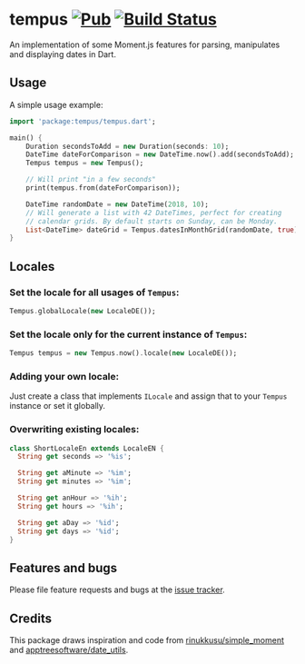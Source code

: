 # tempus [![Pub](https://img.shields.io/pub/v/tempus.svg)](https://pub.dartlang.org/packages/tempus) [![Build Status](https://travis-ci.com/Avyiel/tempus.svg?branch=master)](https://travis-ci.com/Avyiel/tempus)
An implementation of some Moment.js features for parsing, manipulates and displaying dates in Dart.

## Usage

A simple usage example:

```dart
import 'package:tempus/tempus.dart';

main() {
    Duration secondsToAdd = new Duration(seconds: 10);
    DateTime dateForComparison = new DateTime.now().add(secondsToAdd);
    Tempus tempus = new Tempus();

    // Will print "in a few seconds"
    print(tempus.from(dateForComparison));

    DateTime randomDate = new DateTime(2018, 10);
    // Will generate a list with 42 DateTimes, perfect for creating
    // calendar grids. By default starts on Sunday, can be Monday.
    List<DateTime> dateGrid = Tempus.datesInMonthGrid(randomDate, true);
}
```

## Locales

### Set the locale for all usages of `Tempus`:

```dart
Tempus.globalLocale(new LocaleDE());
```

### Set the locale only for the current instance of `Tempus`:

```dart
Tempus tempus = new Tempus.now().locale(new LocaleDE());
```

### Adding your own locale:

Just create a class that implements `ILocale` and assign that to your `Tempus` instance or set it globally.


### Overwriting existing locales:

```dart
class ShortLocaleEn extends LocaleEN {
  String get seconds => '%is';

  String get aMinute => '%im';
  String get minutes => '%im';

  String get anHour => '%ih';
  String get hours => '%ih';

  String get aDay => '%id';
  String get days => '%id';
}
```

## Features and bugs

Please file feature requests and bugs at the [issue tracker][tracker].

[tracker]: https://github.com/Avyiel/tempus/issues

## Credits

This package draws inspiration and code from [rinukkusu/simple_moment](https://github.com/rinukkusu/simple_moment) and [apptreesoftware/date_utils](https://github.com/apptreesoftware/date_utils).
